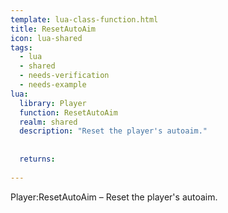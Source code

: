 ```yaml
---
template: lua-class-function.html
title: ResetAutoAim
icon: lua-shared
tags:
  - lua
  - shared
  - needs-verification
  - needs-example
lua:
  library: Player
  function: ResetAutoAim
  realm: shared
  description: "Reset the player's autoaim."
  
  
  returns:
    
---
```


<div class="lua__search__keywords">
Player:ResetAutoAim &#x2013; Reset the player's autoaim.
</div>

